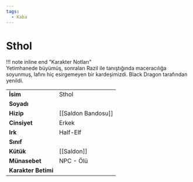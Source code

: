```yaml
---
tags:
  - Kaba
---  
```

# Sthol   
  
!!! note inline end "Karakter Notları"  
	Yetimhanede büyümüş, sonraları Razil ile tanıştığında maceracılığa soyunmuş, lafını hiç esirgemeyen bir kardeşimizdi. Black Dragon tarafından yenildi.     
  
|  |  |  
|---|---|  
| **İsim** | Sthol |  
| **Soyadı** |  |  
| **Hizip** | [[Saldon Bandosu]] |  
| **Cinsiyet** | Erkek |  
| **Irk** | Half-Elf |  
| **Sınıf** |  |  
| **Kütük** | [[Saldon]] |  
| **Münasebet** | NPC - Ölü |  
| **Karakter Betimi** |  |  
  
  
